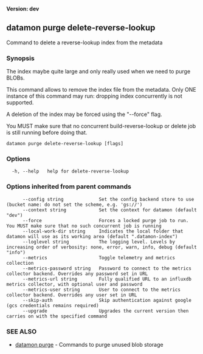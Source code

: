 **Version: dev**

## datamon purge delete-reverse-lookup

Command to delete a reverse-lookup index from the metadata

### Synopsis

The index maybe quite large and only really used when we need to purge BLOBs.

This command allows to remove the index file from the metadata.
Only ONE instance of this command may run: dropping index concurrently is not supported.

A deletion of the index may be forced using the "--force" flag.

You MUST make sure that no concurrent build-reverse-lookup or delete job is still running before doing that.


```
datamon purge delete-reverse-lookup [flags]
```

### Options

```
  -h, --help   help for delete-reverse-lookup
```

### Options inherited from parent commands

```
      --config string             Set the config backend store to use (bucket name: do not set the scheme, e.g. 'gs://')
      --context string            Set the context for datamon (default "dev")
      --force                     Forces a locked purge job to run. You MUST make sure that no such concurrent job is running
      --local-work-dir string     Indicates the local folder that datamon will use as its working area (default ".datamon-index")
      --loglevel string           The logging level. Levels by increasing order of verbosity: none, error, warn, info, debug (default "info")
      --metrics                   Toggle telemetry and metrics collection
      --metrics-password string   Password to connect to the metrics collector backend. Overrides any password set in URL
      --metrics-url string        Fully qualified URL to an influxdb metrics collector, with optional user and password
      --metrics-user string       User to connect to the metrics collector backend. Overrides any user set in URL
      --skip-auth                 Skip authentication against google (gcs credentials remains required)
      --upgrade                   Upgrades the current version then carries on with the specified command
```

### SEE ALSO

* [datamon purge](datamon_purge.md)	 - Commands to purge unused blob storage

